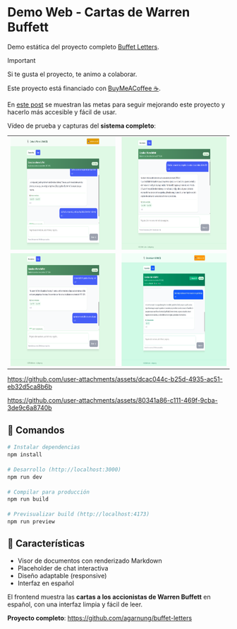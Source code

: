 # Demo Web - Cartas de Warren Buffett

Demo estática del proyecto completo [Buffet Letters](https://github.com/agarnung/buffet-letters).

> [!IMPORTANT]
>
> Si te gusta el proyecto, te animo a colaborar.
>
> Este proyecto está financiado con [BuyMeACoffee ☕](https://buymeacoffee.com/agarnung).
>
> En [este post](https://buymeacoffee.com/agarnung/proyecto-abierto-buffet-letters) se muestran las metas para seguir mejorando este proyecto y hacerlo más accesible y fácil de usar.

Vídeo de prueba y capturas del **sistema completo**:

<table align="center">
  <tr>
    <td align="center">
      <img src="./assets/buffet%20letters%20idea.png" width="512" height="256" />
    </td>
    <td align="center">
      <img src="./assets/buffet%20letters%20idea%201.png" width="512" height="256" />
    </td>
  </tr>
  <tr>
    <td align="center">
      <img src="./assets/buffet%20letters%20idea%202.png" width="512" height="256" />
    </td>
    <td align="center">
      <img src="./assets/buffet%20letters%20idea%203.jpeg" width="512" height="256" />
    </td>
  </tr>
</table>

https://github.com/user-attachments/assets/dcac044c-b25d-4935-ac51-eb32d5ca8b6b

https://github.com/user-attachments/assets/80341a86-c111-469f-9cba-3de9c6a8740b

## 🚀 Comandos

```bash
# Instalar dependencias
npm install

# Desarrollo (http://localhost:3000)
npm run dev

# Compilar para producción
npm run build

# Previsualizar build (http://localhost:4173)
npm run preview
```

## 🌟 Características

* Visor de documentos con renderizado Markdown
* Placeholder de chat interactiva  
* Diseño adaptable (responsive)
* Interfaz en español

El frontend muestra las **cartas a los accionistas de Warren Buffett** en español, con una interfaz limpia y fácil de leer.

**Proyecto completo**: https://github.com/agarnung/buffet-letters
